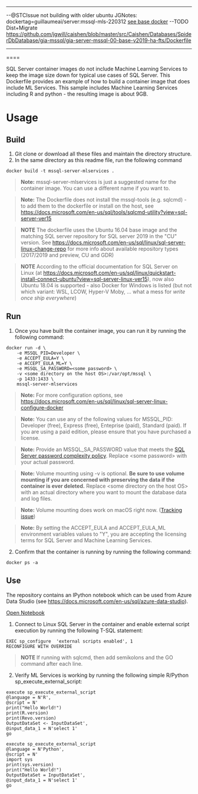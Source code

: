 ----
--@STCIssue not building with older ubuntu
JGNotes: dockertag=guillaumeai/server:mssql-mls-220312 
[see base docker](https://github.com/jgwill/caishen/blob/master/src/Caishen/Databases/SpiderDbDatabase/gia-mssql/gia-server-mssql-00-base-v2019-ha-fts/Dockerfile)
--TODO Dist+Migrate https://github.com/jgwill/caishen/blob/master/src/Caishen/Databases/SpiderDbDatabase/gia-mssql/gia-server-mssql-00-base-v2019-ha-fts/Dockerfile

----
====

SQL Server container images do not include Machine Learning Services to keep the image size down for typical use cases of SQL Server.  This Dockerfile provides an example of how to build a container image that does include ML Services.
This sample includes Machine Learning Services including R and python - the resulting image is about 9GB.

# Usage

## Build
1. Git clone or download all these files and maintain the directory structure.
2. In the same directory as this readme file, run the following command
```
docker build -t mssql-server-mlservices .
```
> **Note:**
> mssql-server-mlservices is just a suggested name for the container image.  You can use a different name if you want to.

> **Note:**
> The Dockerfile does not install the mssql-tools (e.g. sqlcmd) - to add them to the dockerfile or install on the host, see https://docs.microsoft.com/en-us/sql/tools/sqlcmd-utility?view=sql-server-ver15

> **NOTE**
> The dockerfile uses the Ubuntu 16.04 base image and the matching SQL server repository for SQL server 2019
> in the "CU" version. See https://docs.microsoft.com/en-us/sql/linux/sql-server-linux-change-repo for more info about available repository types (2017/2019 and preview, CU and GDR)

> **NOTE**
> According to the official documentation for SQL Server on Linux (at https://docs.microsoft.com/en-us/sql/linux/quickstart-install-connect-ubuntu?view=sql-server-linux-ver15),
> now also Ubuntu 18.04 is supported - also Docker for Windows is listed (but not which variant: WSL, LCOW, Hyper-V Moby, ... what a mess for _write once ship everywhere_)


## Run
1. Once you have built the container image, you can run it by running the following command:
```
docker run -d \
    -e MSSQL_PID=Developer \
    -e ACCEPT_EULA=Y \
    -e ACCEPT_EULA_ML=Y \
    -e MSSQL_SA_PASSWORD=<some password> \  
    -v <some directory on the host OS>:/var/opt/mssql \
    -p 1433:1433 \
    mssql-server-mlservices
```
> **Note:**
> For more configuration options, see https://docs.microsoft.com/en-us/sql/linux/sql-server-linux-configure-docker

> **Note:**
> You can use any of the following values for MSSQL_PID:  Developer (free), Express (free), Enteprise (paid), Standard (paid).  If you are using a paid edition, please ensure that you have purchased a license.

> **Note:**
> Provide an MSSQL_SA_PASSWORD value that meets the [SQL Server password complexity policy](https://docs.microsoft.com/en-us/sql/relational-databases/security/password-policy?view=sql-server-2017).  Replace \<some password\> with your actual password.

> **Note:**
> Volume mounting using -v is optional.  **Be sure to use volume mounting if you are concerned with preserving the data if the container is ever deleted.**  Replace \<some directory on the host OS\> with an actual directory where you want to mount the database data and log files.  

> **Note:**
> Volume mounting does work on macOS right now.  ([Tracking issue](https://github.com/microsoft/mssql-docker/issues/12))

> **Note:**
> By setting the ACCEPT_EULA and ACCEPT_EULA_ML environment variables values to "Y", you are accepting the licensing terms for SQL Server and Machine Learning Services.

2. Confirm that the container is running by running the following command:
```
docker ps -a
```

## Use
The repository contains an IPython notebook which can be used from Azure Data Studio (see https://docs.microsoft.com/en-us/sql/azure-data-studio). 

[Open Notebook](/linux/preview/examples/mssql-mlservices/ConfigureAndTestMLServices.ipynb)


1. Connect to Linux SQL Server in the container and enable external script execution by running the following T-SQL statement:
```
EXEC sp_configure  'external scripts enabled', 1
RECONFIGURE WITH OVERRIDE
```

> **NOTE**
> If running with sqlcmd, then add semikolons and the GO command after each line.

2. Verify ML Services is working by running the following simple R/Python sp_execute_external_script:
```
execute sp_execute_external_script 
@language = N'R',
@script = N'
print("Hello World!")
print(R.version)
print(Revo.version)
OutputDataSet <- InputDataSet', 
@input_data_1 = N'select 1'
go
```

```
execute sp_execute_external_script 
@language = N'Python',
@script = N'
import sys
print(sys.version)
print("Hello World!")
OutputDataSet = InputDataSet',
@input_data_1 = N'select 1'
go 
```
